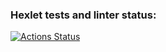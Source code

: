 ### Hexlet tests and linter status:
[![Actions Status](https://github.com/polinagv/frontend-project-46/workflows/hexlet-check/badge.svg)](https://github.com/polinagv/frontend-project-46/actions)